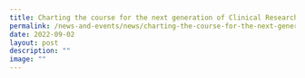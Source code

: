 ```yaml
---
title: Charting the course for the next generation of Clinical Research Coordinators
permalink: /news-and-events/news/charting-the-course-for-the-next-generation-of-clinical-research-coordinators/
date: 2022-09-02
layout: post
description: ""
image: ""
---
```

